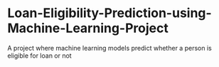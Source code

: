 # Loan-Eligibility-Prediction-using-Machine-Learning-Project
A project where machine learning models predict whether a person is eligible for loan or not
